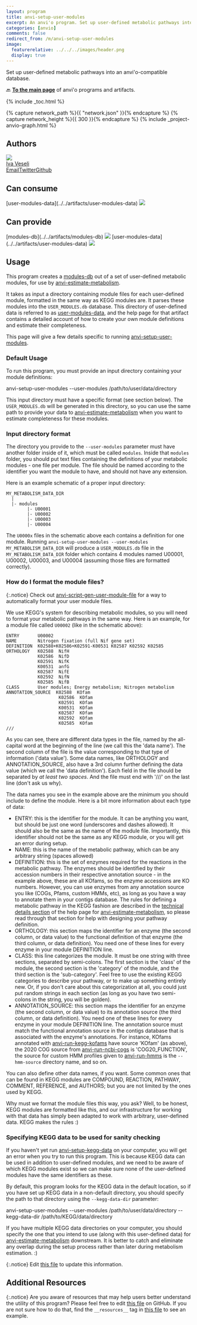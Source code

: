 ```yaml
---
layout: program
title: anvi-setup-user-modules
excerpt: An anvi'o program. Set up user-defined metabolic pathways into an anvi&#x27;o-compatible database.
categories: [anvio]
comments: false
redirect_from: /m/anvi-setup-user-modules
image:
  featurerelative: ../../../images/header.png
  display: true
---
```


Set up user-defined metabolic pathways into an anvi&#x27;o-compatible database.

🔙 **[To the main page](../../)** of anvi'o programs and artifacts.


{% include _toc.html %}
<div id="svg" class="subnetwork"></div>
{% capture network_path %}{{ "network.json" }}{% endcapture %}
{% capture network_height %}{{ 300 }}{% endcapture %}
{% include _project-anvio-graph.html %}


## Authors

<div class="anvio-person"><div class="anvio-person-info"><div class="anvio-person-photo"><img class="anvio-person-photo-img" src="../../images/authors/ivagljiva.jpg" /></div><div class="anvio-person-info-box"><a href="/people/ivagljiva" target="_blank"><span class="anvio-person-name">Iva Veseli</span></a><div class="anvio-person-social-box"><a href="mailto:iveseli@uchicago.edu" class="person-social" target="_blank"><i class="fa fa-fw fa-envelope-square"></i>Email</a><a href="http://twitter.com/ivaglj1va" class="person-social" target="_blank"><i class="fa fa-fw fa-twitter-square"></i>Twitter</a><a href="http://github.com/ivagljiva" class="person-social" target="_blank"><i class="fa fa-fw fa-github"></i>Github</a></div></div></div></div>



## Can consume


<p style="text-align: left" markdown="1"><span class="artifact-r">[user-modules-data](../../artifacts/user-modules-data) <img src="../../images/icons/DB.png" class="artifact-icon-mini" /></span></p>


## Can provide


<p style="text-align: left" markdown="1"><span class="artifact-p">[modules-db](../../artifacts/modules-db) <img src="../../images/icons/DB.png" class="artifact-icon-mini" /></span> <span class="artifact-p">[user-modules-data](../../artifacts/user-modules-data) <img src="../../images/icons/DB.png" class="artifact-icon-mini" /></span></p>


## Usage


This program creates a <span class="artifact-n">[modules-db](/help/main/artifacts/modules-db)</span> out of a set of user-defined metabolic modules, for use by <span class="artifact-p">[anvi-estimate-metabolism](/help/main/programs/anvi-estimate-metabolism)</span>.

It takes as input a directory containing module files for each user-defined module, formatted in the same way as KEGG modules are. It parses these modules into the `USER_MODULES.db` database. This directory of user-defined data is referred to as <span class="artifact-n">[user-modules-data](/help/main/artifacts/user-modules-data)</span>, and the help page for that artifact contains a detailed account of how to create your own module definitions and estimate their completeness.

This page will give a few details specific to running <span class="artifact-p">[anvi-setup-user-modules](/help/main/programs/anvi-setup-user-modules)</span>.

### Default Usage

To run this program, you must provide an input directory containing your module definitions:

<div class="codeblock" markdown="1">
anvi&#45;setup&#45;user&#45;modules &#45;&#45;user&#45;modules /path/to/user/data/directory
</div>

This input directory must have a specific format (see section below). The `USER_MODULES.db` will be generated in this directory, so you can use the same path to provide your data to <span class="artifact-p">[anvi-estimate-metabolism](/help/main/programs/anvi-estimate-metabolism)</span> when you want to estimate completeness for these modules.

### Input directory format

The directory you provide to the `--user-modules` parameter must have another folder inside of it, which must be called `modules`. Inside that `modules` folder, you should put text files containing the definitions of your metabolic modules - one file per module. The file should be named according to the identifier you want the module to have, and should not have any extension.

Here is an example schematic of a proper input directory:
```
MY_METABOLISM_DATA_DIR
  |
  |- modules
        |- U00001
        |- U00002
        |- U00003
        |- U00004
```
The `U0000x` files in the schematic above each contains a definition for one module. Running `anvi-setup-user-modules --user-modules MY_METABOLISM_DATA_DIR` will produce a `USER_MODULES.db` file in the `MY_METABOLISM_DATA_DIR` folder which contains 4 modules named U00001, U00002, U00003, and U00004 (assuming those files are formatted correctly).

### How do I format the module files?

{:.notice}
Check out <span class="artifact-p">[anvi-script-gen-user-module-file](/help/main/programs/anvi-script-gen-user-module-file)</span> for a way to automatically format your user module files.


We use KEGG's system for describing metabolic modules, so you will need to format your metabolic pathways in the same way. Here is an example, for a module file called `U00002` (like in the schematic above):
```
ENTRY       U00002
NAME        Nitrogen fixation (full Nif gene set)
DEFINITION  K02588+K02586+K02591-K00531 K02587 K02592 K02585
ORTHOLOGY   K02588  NifH
            K02586  NifD
            K02591  NifK
            K00531  anfG
            K02587  NifE
            K02592  NifN
            K02585  NifB
CLASS       User modules; Energy metabolism; Nitrogen metabolism
ANNOTATION_SOURCE  K02588  KOfam
                    K02586  KOfam
                    K02591  KOfam
                    K00531  KOfam
                    K02587  KOfam
                    K02592  KOfam
                    K02585  KOfam
///
```
As you can see, there are different data types in the file, named by the all-capital word at the beginning of the line (we call this the 'data name'). The second column of the file is the value corresponding to that type of information ('data value'). Some data names, like ORTHOLOGY and ANNOTATION_SOURCE, also have a 3rd column further defining the data value (which we call the 'data definition'). Each field in the file should be separated by _at least two spaces_. And the file must end with '///' on the last line (don't ask us why).

The data names you see in the example above are the minimum you should include to define the module. Here is a bit more information about each type of data:
- ENTRY: this is the identifier for the module. It can be anything you want, but should be just one word (underscores and dashes allowed). It should also be the same as the name of the module file. Importantly, this identifier should not be the same as any KEGG module, or you will get an error during setup.
- NAME: this is the name of the metabolic pathway, which can be any arbitrary string (spaces allowed)
- DEFINITION: this is the set of enzymes required for the reactions in the metabolic pathway. The enzymes should be identified by their accession numbers in their respective annotation source - in the example above, these are all KOfams, so the enzyme accessions are KO numbers. However, you can use enzymes from any annotation source you like (COGs, Pfams, custom HMMs, etc), as long as you have a way to annotate them in your contigs database. The rules for defining a metabolic pathway in the KEGG fashion are described in the [technical details section](https://merenlab.org/software/anvio/help/main/programs/anvi-estimate-metabolism/#what-data-is-used-for-estimation) of the help page for <span class="artifact-p">[anvi-estimate-metabolism](/help/main/programs/anvi-estimate-metabolism)</span>, so please read through that section for help with designing your pathway definition.
- ORTHOLOGY: this section maps the identifier for an enzyme (the second column, or data value) to the functional definition of that enzyme (the third column, or data definition). You need one of these lines for every enzyme in your module DEFINITION line.
- CLASS: this line categorizes the module. It must be one string with three sections, separated by semi-colons. The first section is the 'class' of the module, the second section is the 'category' of the module, and the third section is the 'sub-category'. Feel free to use the existing KEGG categories to describe your pathway, or to make up something entirely new. Or, if you don't care about this categorization at all, you could just put random strings in each section (as long as you have two semi-colons in the string, you will be golden).
- ANNOTATION_SOURCE: this section maps the identifier for an enzyme (the second column, or data value) to its annotation source (the third column, or data definition). You need one of these lines for every enzyme in your module DEFINITION line. The annotation source must match the functional annotation source in the contigs database that is associated with the enzyme's annotations. For instance, KOfams annotated with <span class="artifact-p">[anvi-run-kegg-kofams](/help/main/programs/anvi-run-kegg-kofams)</span> have source 'KOfam' (as above), the 2020 COG source from <span class="artifact-p">[anvi-run-ncbi-cogs](/help/main/programs/anvi-run-ncbi-cogs)</span> is 'COG20_FUNCTION', the source for custom HMM profiles given to <span class="artifact-p">[anvi-run-hmms](/help/main/programs/anvi-run-hmms)</span> is the `--hmm-source` directory name, and so on.

You can also define other data names, if you want. Some common ones that can be found in KEGG modules are COMPOUND, REACTION, PATHWAY, COMMENT, REFERENCE, and AUTHORS; but you are not limited by the ones used by KEGG.

Why must we format the module files this way, you ask? Well, to be honest, KEGG modules are formatted like this, and our infrastructure for working with that data has simply been adapted to work with arbitrary, user-defined data. KEGG makes the rules :)

### Specifying KEGG data to be used for sanity checking

If you haven't yet run <span class="artifact-p">[anvi-setup-kegg-data](/help/main/programs/anvi-setup-kegg-data)</span> on your computer, you will get an error when you try to run this program. This is because KEGG data can be used in addition to user-defined modules, and we need to be aware of which KEGG modules exist so we can make sure none of the user-defined modules have the same identifiers as these.

By default, this program looks for the KEGG data in the default location, so if you have set up KEGG data in a non-default directory, you should specify the path to that directory using the `--kegg-data-dir` parameter:

<div class="codeblock" markdown="1">
anvi&#45;setup&#45;user&#45;modules &#45;&#45;user&#45;modules /path/to/user/data/directory &#45;&#45;kegg&#45;data&#45;dir /path/to/KEGG/data/directory
</div>

If you have multiple KEGG data directories on your computer, you should specify the one that you intend to use (along with this user-defined data) for <span class="artifact-p">[anvi-estimate-metabolism](/help/main/programs/anvi-estimate-metabolism)</span> downstream. It is better to catch and eliminate any overlap during the setup process rather than later during metabolism estimation. :)


{:.notice}
Edit [this file](https://github.com/merenlab/anvio/tree/master/anvio/docs/programs/anvi-setup-user-modules.md) to update this information.


## Additional Resources



{:.notice}
Are you aware of resources that may help users better understand the utility of this program? Please feel free to edit [this file](https://github.com/merenlab/anvio/tree/master/bin/anvi-setup-user-modules) on GitHub. If you are not sure how to do that, find the `__resources__` tag in [this file](https://github.com/merenlab/anvio/blob/master/bin/anvi-interactive) to see an example.
